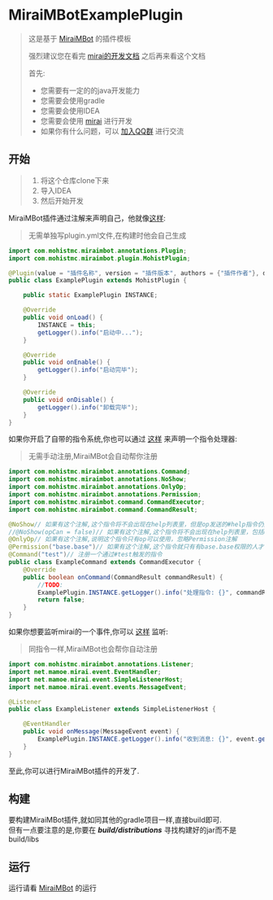 # MiraiMBotExamplePlugin

> 这是基于 [MiraiMBot](https://github.com/Mohist-Community/MiraiMBot) 的插件模板
>
> 强烈建议您在看完 [mirai的开发文档](https://github.com/mamoe/mirai/blob/dev/docs/README.md) 之后再来看这个文档
>
> 首先:
> * 您需要有一定的的java开发能力
> * 您需要会使用gradle
> * 您需要会使用IDEA
> * 您需要会使用 [mirai](https://github.com/mamoe/mirai) 进行开发
> * 如果你有什么问题，可以 [加入QQ群](https://qm.qq.com/cgi-bin/qm/qr?k=ZXJuf2VSDk5tzZe5DkZXUcdkkawCDxqv&jump_from=webapi) 进行交流

## 开始
> 1. 将这个仓库clone下来
> 2. 导入IDEA
> 3. 然后开始开发

MiraiMBot插件通过注解来声明自己，他就像[这样](https://github.com/lliioollcn/MiraiMBotExamplePlugin/blob/main/src/main/java/com/mohistmc/example/ExamplePlugin.java): 
> 无需单独写plugin.yml文件,在构建时他会自己生成
```java
import com.mohistmc.miraimbot.annotations.Plugin;
import com.mohistmc.miraimbot.plugin.MohistPlugin;

@Plugin(value = "插件名称", version = "插件版本", authors = {"插件作者"}, description = "插件简介")
public class ExamplePlugin extends MohistPlugin {

    public static ExamplePlugin INSTANCE;

    @Override
    public void onLoad() {
        INSTANCE = this;
        getLogger().info("启动中...");
    }

    @Override
    public void onEnable() {
        getLogger().info("启动完毕");
    }

    @Override
    public void onDisable() {
        getLogger().info("卸载完毕");
    }
}
```
如果你开启了自带的指令系统,你也可以通过 [这样](https://github.com/lliioollcn/MiraiMBotExamplePlugin/blob/main/src/main/java/com/mohistmc/example/ExamplePlugin.java) 来声明一个指令处理器:
> 无需手动注册,MiraiMBot会自动帮你注册
```java
import com.mohistmc.miraimbot.annotations.Command;
import com.mohistmc.miraimbot.annotations.NoShow;
import com.mohistmc.miraimbot.annotations.OnlyOp;
import com.mohistmc.miraimbot.annotations.Permission;
import com.mohistmc.miraimbot.command.CommandExecutor;
import com.mohistmc.miraimbot.command.CommandResult;

@NoShow// 如果有这个注解,这个指令将不会出现在help列表里，但是op发送的#help指令仍然包含
//@NoShow(opCan = false)// 如果有这个注解,这个指令将不会出现在help列表里，包括op
@OnlyOp// 如果有这个注解,说明这个指令只有op可以使用，忽略Permission注解
@Permission("base.base")// 如果有这个注解,这个指令就只有有base.base权限的人才可以使用
@Command("test")// 注册一个通过#test触发的指令
public class ExampleCommand extends CommandExecutor {
    @Override
    public boolean onCommand(CommandResult commandResult) {
        //TODO: 
        ExamplePlugin.INSTANCE.getLogger().info("处理指令: {}", commandResult.getLabel());
        return false;
    }
}
```
如果你想要监听mirai的一个事件,你可以 [这样](https://github.com/lliioollcn/MiraiMBotExamplePlugin/blob/main/src/main/java/com/mohistmc/example/ExampleListener.java) 监听:
> 同指令一样,MiraiMBot也会帮你自动注册
```java
import com.mohistmc.miraimbot.annotations.Listener;
import net.mamoe.mirai.event.EventHandler;
import net.mamoe.mirai.event.SimpleListenerHost;
import net.mamoe.mirai.event.events.MessageEvent;

@Listener
public class ExampleListener extends SimpleListenerHost {

    @EventHandler
    public void onMessage(MessageEvent event) {
        ExamplePlugin.INSTANCE.getLogger().info("收到消息: {}", event.getMessage());
    }
}
```
至此,你可以进行MiraiMBot插件的开发了.

## 构建
要构建MiraiMBot插件,就如同其他的gradle项目一样,直接build即可.
<br>
但有一点要注意的是,你要在 ***build/distributions*** 寻找构建好的jar而不是 build/libs

## 运行
运行请看 [MiraiMBot](https://github.com/Mohist-Community/MiraiMBot) 的运行